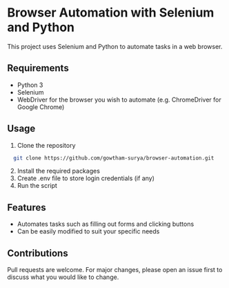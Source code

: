 # Browser Automation with Selenium and Python

This project uses Selenium and Python to automate tasks in a web browser.

## Requirements

- Python 3
- Selenium
- WebDriver for the browser you wish to automate (e.g. ChromeDriver for Google Chrome)

## Usage

1. Clone the repository

```bash
  git clone https://github.com/gowtham-surya/browser-automation.git
```

2. Install the required packages
3. Create .env file to store login credentials (if any)
4. Run the script

## Features

- Automates tasks such as filling out forms and clicking buttons
- Can be easily modified to suit your specific needs

## Contributions

Pull requests are welcome. For major changes, please open an issue first to discuss what you would like to change.
